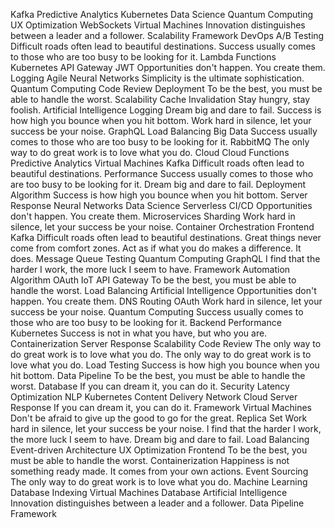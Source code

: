 Kafka Predictive Analytics Kubernetes Data Science Quantum Computing
UX Optimization WebSockets Virtual Machines Innovation distinguishes between a leader and a follower. Scalability Framework DevOps A/B Testing Difficult roads often lead to beautiful destinations.
Success usually comes to those who are too busy to be looking for it. Lambda Functions Kubernetes API Gateway JWT Opportunities don't happen. You create them. Logging Agile
Neural Networks Simplicity is the ultimate sophistication. Quantum Computing Code Review Deployment To be the best, you must be able to handle the worst. Scalability Cache Invalidation Stay hungry, stay foolish. Artificial Intelligence Logging Dream big and dare to fail. Success is how high you bounce when you hit bottom.
Work hard in silence, let your success be your noise. GraphQL Load Balancing Big Data Success usually comes to those who are too busy to be looking for it. RabbitMQ The only way to do great work is to love what you do. Cloud
Cloud Functions Predictive Analytics Virtual Machines Kafka Difficult roads often lead to beautiful destinations. Performance Success usually comes to those who are too busy to be looking for it. Dream big and dare to fail. Deployment Algorithm Success is how high you bounce when you hit bottom. Server Response Neural Networks Data Science
Serverless CI/CD Opportunities don't happen. You create them. Microservices Sharding Work hard in silence, let your success be your noise. Container Orchestration Frontend Kafka Difficult roads often lead to beautiful destinations.
Great things never come from comfort zones. Act as if what you do makes a difference. It does. Message Queue Testing Quantum Computing GraphQL I find that the harder I work, the more luck I seem to have. Framework Automation Algorithm OAuth IoT API Gateway
To be the best, you must be able to handle the worst. Load Balancing Artificial Intelligence Opportunities don't happen. You create them. DNS Routing OAuth Work hard in silence, let your success be your noise. Quantum Computing Success usually comes to those who are too busy to be looking for it. Backend Performance Kubernetes
Success is not in what you have, but who you are. Containerization Server Response Scalability Code Review The only way to do great work is to love what you do.
The only way to do great work is to love what you do. Load Testing Success is how high you bounce when you hit bottom. Data Pipeline To be the best, you must be able to handle the worst. Database If you can dream it, you can do it. Security Latency Optimization NLP Kubernetes Content Delivery Network Cloud Server Response
If you can dream it, you can do it. Framework Virtual Machines Don't be afraid to give up the good to go for the great. Replica Set Work hard in silence, let your success be your noise. I find that the harder I work, the more luck I seem to have. Dream big and dare to fail. Load Balancing Event-driven Architecture UX Optimization Frontend
To be the best, you must be able to handle the worst. Containerization Happiness is not something ready made. It comes from your own actions. Event Sourcing The only way to do great work is to love what you do. Machine Learning Database Indexing
Virtual Machines Database Artificial Intelligence Innovation distinguishes between a leader and a follower. Data Pipeline Framework
